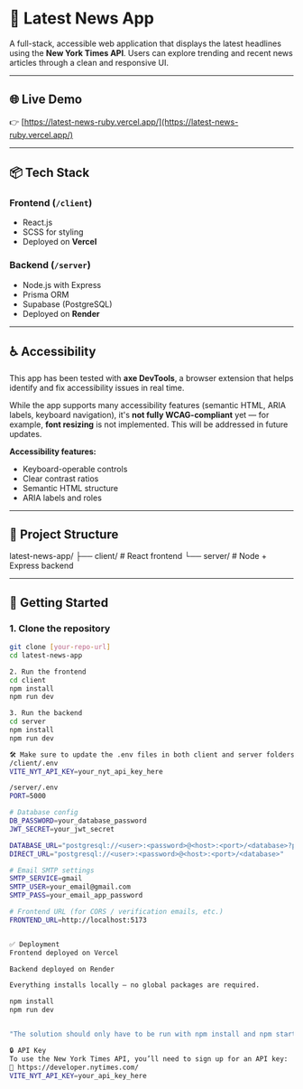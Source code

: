 # 📰 Latest News App

A full-stack, accessible web application that displays the latest headlines using the **New York Times API**. Users can explore trending and recent news articles through a clean and responsive UI.

---

## 🌐 Live Demo

👉 [https://latest-news-ruby.vercel.app/](https://latest-news-ruby.vercel.app/)

---

## 📦 Tech Stack

### Frontend (`/client`)

- React.js
- SCSS for styling
- Deployed on **Vercel**

### Backend (`/server`)

- Node.js with Express
- Prisma ORM
- Supabase (PostgreSQL)
- Deployed on **Render**

---

## ♿ Accessibility

This app has been tested with **axe DevTools**, a browser extension that helps identify and fix accessibility issues in real time.

While the app supports many accessibility features (semantic HTML, ARIA labels, keyboard navigation), it's **not fully WCAG-compliant** yet — for example, **font resizing** is not implemented. This will be addressed in future updates.

**Accessibility features:**

- Keyboard-operable controls
- Clear contrast ratios
- Semantic HTML structure
- ARIA labels and roles

---

## 📁 Project Structure

latest-news-app/ ├── client/ # React frontend └── server/ # Node + Express backend

---

## 🚀 Getting Started

### 1. Clone the repository

```bash
git clone [your-repo-url]
cd latest-news-app

2. Run the frontend
cd client
npm install
npm run dev

3. Run the backend
cd server
npm install
npm run dev

🛠️ Make sure to update the .env files in both client and server folders. Use localhost for ports during development.
/client/.env
VITE_NYT_API_KEY=your_nyt_api_key_here

/server/.env
PORT=5000

# Database config
DB_PASSWORD=your_database_password
JWT_SECRET=your_jwt_secret

DATABASE_URL="postgresql://<user>:<password>@<host>:<port>/<database>?pgbouncer=true&connection_limit=1"
DIRECT_URL="postgresql://<user>:<password>@<host>:<port>/<database>"

# Email SMTP settings
SMTP_SERVICE=gmail
SMTP_USER=your_email@gmail.com
SMTP_PASS=your_email_app_password

# Frontend URL (for CORS / verification emails, etc.)
FRONTEND_URL=http://localhost:5173


✅ Deployment
Frontend deployed on Vercel

Backend deployed on Render

Everything installs locally — no global packages are required.

npm install
npm run dev


"The solution should only have to be run with npm install and npm start (or npm run dev) — without global packages."

🔒 API Key
To use the New York Times API, you’ll need to sign up for an API key:
📌 https://developer.nytimes.com/
VITE_NYT_API_KEY=your_api_key_here



```
